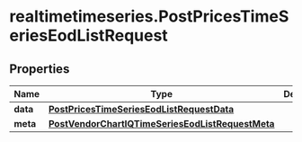 # realtimetimeseries.PostPricesTimeSeriesEodListRequest

## Properties

Name | Type | Description | Notes
------------ | ------------- | ------------- | -------------
**data** | [**PostPricesTimeSeriesEodListRequestData**](PostPricesTimeSeriesEodListRequestData.md) |  | 
**meta** | [**PostVendorChartIQTimeSeriesEodListRequestMeta**](PostVendorChartIQTimeSeriesEodListRequestMeta.md) |  | [optional] 


